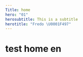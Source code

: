 ```yaml
---
Title: home
hero: "01"
herosubtitle: This is a subtitle
herotitle: "Fredo \U0001F497"
---
```


# test home en